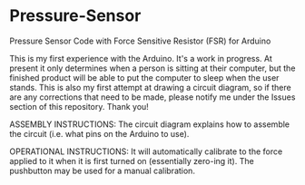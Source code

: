 Pressure-Sensor
===============

Pressure Sensor Code with Force Sensitive Resistor (FSR) for Arduino

This is my first experience with the Arduino. It's a work in progress. At present it only determines when a person is sitting at their computer, but the finished product will be able to put the computer to sleep when the user stands. This is also my first attempt at drawing a circuit diagram, so if there are any corrections that need to be made, please notify me under the Issues section of this repository. Thank you!

ASSEMBLY INSTRUCTIONS:
The circuit diagram explains how to assemble the circuit (i.e. what pins on the Arduino to use).

OPERATIONAL INSTRUCTIONS:
It will automatically calibrate to the force applied to it when it is first turned on (essentially zero-ing it). The pushbutton may be used for a manual calibration.
